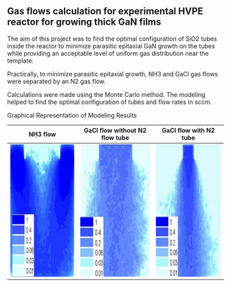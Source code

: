 ## Gas flows calculation for experimental HVPE reactor for growing thick GaN films

The aim of this project was to find the optimal configuration of SiO2 tubes inside the reactor to minimize parasitic epitaxial GaN growth on the tubes while providing an acceptable level of uniform gas distribution near the template.

Practically, to minimize parasitic epitaxial growth, NH3 and GaCl gas flows were separated by an N2 gas flow.

Calculations were made using the Monte Carlo method. The modeling helped to find the optimal configuration of tubes and flow rates in sccm.


Graphical Representation of Modeling Results


| NH3 flow                                                                                                             | GaCl flow without N2 flow tube | GaCl flow with N2 tube |
|----------------------------------------------------------------------------------------------------------------      |--------------------------------|------------------------|
| <img src="https://github.com/elkinms/Python_gas_flows/blob/main/01_NH3.png" alt="NH3 flow" width="300" height="308"> | <img src="https://github.com/elkinms/Python_gas_flows/blob/main/02_GaCl_w_o_tube.png" alt="GaCl1 flow" width="300" height="308"> | <img src="https://github.com/elkinms/Python_gas_flows/blob/main/03_GaCl_w_tube.png" alt="GaCl2 flow" width="300" height="308"> |

